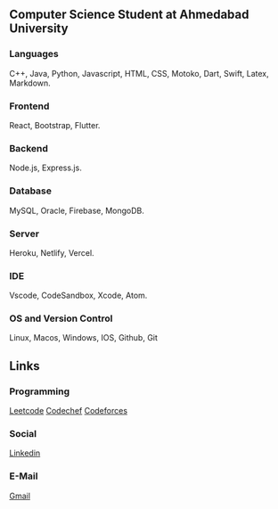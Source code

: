 
## Computer Science Student at Ahmedabad University

### Languages
C++, Java, Python, Javascript, HTML, CSS, Motoko, Dart, Swift, Latex, Markdown.
### Frontend
React, Bootstrap, Flutter.
### Backend
Node.js, Express.js.
### Database
MySQL, Oracle, Firebase, MongoDB.
### Server
Heroku, Netlify, Vercel.
### IDE
Vscode, CodeSandbox, Xcode, Atom.
### OS and Version Control
Linux, Macos, Windows, IOS, Github, Git
## Links
### Programming
[Leetcode](https://leetcode.com/vatsaldp/)
[Codechef](https://www.codechef.com/users/vatsaldp)
[Codeforces](https://codeforces.com/profile/vatsaldp)
### Social
[Linkedin](https://www.linkedin.com/in/vatsal-patel-798b891b0/)
### E-Mail
[Gmail](mailto:vatsaldp8@gmail.com)
